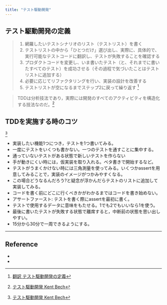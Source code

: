 ```yaml
---
title: "テスト駆動開発"
---
```


## テスト駆動開発の定義

> 1. 網羅したいテストシナリオのリスト（テストリスト）を書く
> 2. テストリストの中から「ひとつだけ」選び出し、実際に、具体的で、実行可能なテストコードに翻訳し、テストが失敗することを確認する
> 3. プロダクトコードを変更し、いま書いたテスト（と、それまでに書いたすべてのテスト）を成功させる（その過程で気づいたことはテストリストに追加する）
> 4. 必要に応じてリファクタリングを行い、実装の設計を改善する
> 5. テストリストが空になるまでステップ2に戻って繰り返す [^1]

> TDDは分析技法であり，実際には開発のすべてのアクティビティを構造化する技法なのだ。[^2]

## TDDを実施する時のコツ

[^2]

- 実装したい機能1つにつき，テストを1つ書いてみる。
- 一度にテストをいくつも書かない。一つのテストを通すことに集中する。
- 通っていないテストがある状態で新しいテストを作らない
- 手が動きにくい時には，仮実装を取り入れる。ベタ書きで開始するなど。
- テストがうまくかけない時には三角測量を使ってみる。いくつかassertを用意してみることで，実装のイメージがつかみやすくなる。
- この場合どうなるんだろう?と疑念が浮かんだらテストのリストに追加して実装してみる。
- コードを書く前にどこに行くべきかがわかるまではコードを書き始めない。
- アサートファースト: テストを書く際にassertを最初に書く。
- テストで使用するデータに意味をもたせる。1でも2でもいいなら1を使う。
- 最後に書いたテストが失敗する状態で離席すると，中断前の状態を思い出しやすい。
- 15分から30分で一周できるようにする。

---

## Reference

- [^1]: [翻訳 テスト駆動開発の定義](https://t-wada.hatenablog.jp/entry/canon-tdd-by-kent-beck)
- [^2]: [テスト駆動開発 Kent Bech](https://shop.ohmsha.co.jp/shopdetail/000000004967/)
